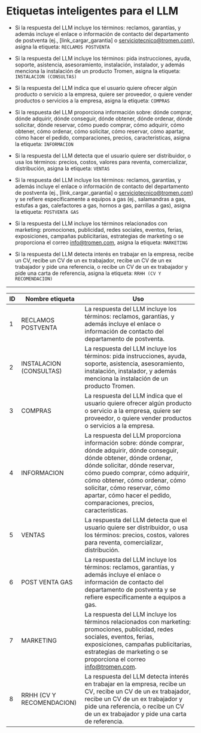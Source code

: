 # Etiquetas inteligentes para el LLM

- Si la respuesta del LLM incluye los términos: reclamos, garantías, y además incluye el enlace o información de contacto del departamento de postventa (ej., [link_cargar_garantia] o <serviciotecnico@tromen.com>), asigna la etiqueta:
    `RECLAMOS POSTVENTA`

- Si la respuesta del LLM incluye los términos: pida instrucciones, ayuda, soporte, asistencia, asesoramiento, instalación, instalador, y además menciona la instalación de un producto Tromen, asigna la etiqueta:
    `INSTALACION (CONSULTAS)`

- Si la respuesta del LLM indica que el usuario quiere ofrecer algún producto o servicio a la empresa, quiere ser proveedor, o quiere vender productos o servicios a la empresa, asigna la etiqueta:
    `COMPRAS`

- Si la respuesta del LLM proporciona información sobre: dónde comprar, dónde adquirir, dónde conseguir, dónde obtener, dónde ordenar, dónde solicitar, dónde reservar, cómo puedo comprar, cómo adquirir, cómo obtener, cómo ordenar, cómo solicitar, cómo reservar, cómo apartar, cómo hacer el pedido, comparaciones, precios, características, asigna la etiqueta:
    `INFORMACION`

- Si la respuesta del LLM detecta que el usuario quiere ser distribuidor, o usa los términos: precios, costos, valores para reventa, comercializar, distribución, asigna la etiqueta:
    `VENTAS`

- Si la respuesta del LLM incluye los términos: reclamos, garantías, y además incluye el enlace o información de contacto del departamento de postventa (ej., [link_cargar_garantia] o <serviciotecnico@tromen.com>) y se refiere específicamente a equipos a gas (ej., salamandras a gas, estufas a gas, calefactores a gas, hornos a gas, parrillas a gas), asigna la etiqueta:
    `POSTVENTA GAS`

- Si la respuesta del LLM incluye los términos relacionados con marketing: promociones, publicidad, redes sociales, eventos, ferias, exposiciones, campañas publicitarias, estrategias de marketing o se proporciona el correo <info@tromen.com>, asigna la etiqueta:
    `MARKETING`

- Si la respuesta del LLM detecta interés en trabajar en la empresa, recibe un CV, recibe un CV de un ex trabajador, recibe un CV de un ex trabajador y pide una referencia, o recibe un CV de un ex trabajador y pide una carta de referencia, asigna la etiqueta:
    `RRHH (CV Y RECOMENDACION)`

---

| ID | Nombre etiqueta             | Uso                                                                                                                                                                                                                                                        |
|----|------------------------------|-----------------------------------------------------------------------------------------------------------------------------------------------------------------------------------------------------------------------------------------------------------|
| 1  | RECLAMOS POSTVENTA          | La respuesta del LLM incluye los términos: reclamos, garantías, y además incluye el enlace o información de contacto del departamento de postventa.                                                                                                        |
| 2  | INSTALACION (CONSULTAS)       | La respuesta del LLM incluye los términos: pida instrucciones, ayuda, soporte, asistencia, asesoramiento, instalación, instalador, y además menciona la instalación de un producto Tromen.                                                                |
| 3  | COMPRAS                      | La respuesta del LLM indica que el usuario quiere ofrecer algún producto o servicio a la empresa, quiere ser proveedor, o quiere vender productos o servicios a la empresa.                                                                                   |
| 4  | INFORMACION                   | La respuesta del LLM proporciona información sobre: dónde comprar, dónde adquirir, dónde conseguir, dónde obtener, dónde ordenar, dónde solicitar, dónde reservar, cómo puedo comprar, cómo adquirir, cómo obtener, cómo ordenar, cómo solicitar, cómo reservar, cómo apartar, cómo hacer el pedido, comparaciones, precios, características. |
| 5  | VENTAS                       | La respuesta del LLM detecta que el usuario quiere ser distribuidor, o usa los términos: precios, costos, valores para reventa, comercializar, distribución.                                                                                                  |
| 6  | POST VENTA GAS              | La respuesta del LLM incluye los términos: reclamos, garantías, y además incluye el enlace o información de contacto del departamento de postventa y se refiere específicamente a equipos a gas.                                                              |
| 7  | MARKETING                    | La respuesta del LLM incluye los términos relacionados con marketing: promociones, publicidad, redes sociales, eventos, ferias, exposiciones, campañas publicitarias, estrategias de marketing o se proporciona el correo <info@tromen.com>.                            |
| 8  | RRHH (CV Y RECOMENDACION) | La respuesta del LLM detecta interés en trabajar en la empresa, recibe un CV, recibe un CV de un ex trabajador, recibe un CV de un ex trabajador y pide una referencia, o recibe un CV de un ex trabajador y pide una carta de referencia.|
